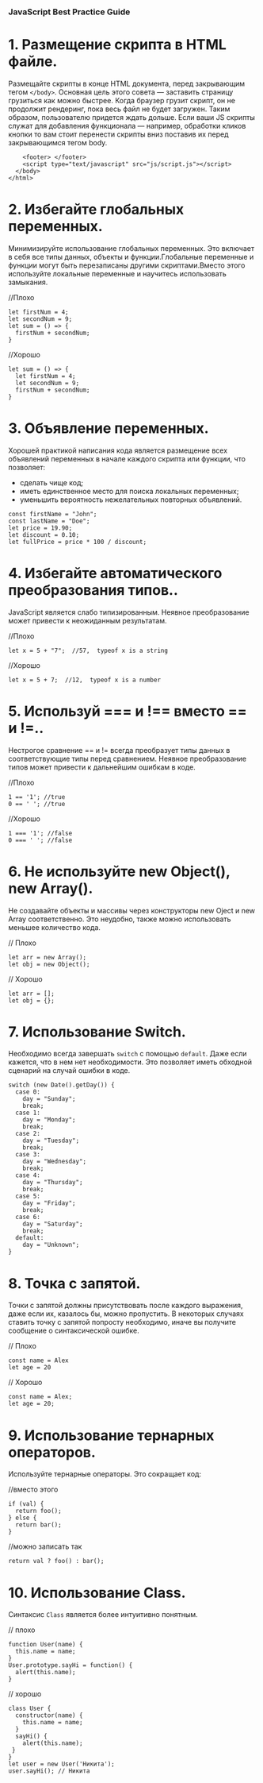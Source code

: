 ### JavaScript Best Practice Guide

# 1. Размещение скрипта в HTML файле.

Размещайте скрипты в конце HTML документа, перед закрывающим тегом `</body>`. Основная цель этого совета — заставить страницу грузиться как можно быстрее. Когда браузер грузит скрипт, он не продолжит рендеринг, пока весь файл не будет загружен. Таким образом, пользователю придется ждать дольше. Если ваши JS скрипты служат для добавления функционала — например, обработки кликов кнопки то вам стоит перенести скрипты вниз поставив их перед закрывающимся тегом body.

```
    <footer> </footer>  
    <script type="text/javascript" src="js/script.js"></script>
  </body>  
</html>
```

# 2. Избегайте глобальных переменных.

Минимизируйте использование глобальных переменных. Это включает в себя все типы данных, объекты и функции.Глобальные переменные и функции могут быть перезаписаны другими скриптами.Вместо этого используйте локальные переменные и научитесь использовать замыкания.


//Плохо
```
let firstNum = 4;
let secondNum = 9;
let sum = () => {
  firstNum + secondNum;
}
```
//Хорошо
```
let sum = () => {
  let firstNum = 4;
  let secondNum = 9;
  firstNum + secondNum;
}
```

# 3. Объявление переменных.

Хорошей практикой написания кода является размещение всех объявлений переменных в начале каждого скрипта или функции, что позволяет:
- сделать чище код;
- иметь единственное место для поиска локальных переменных;
- уменьшить вероятность нежелательных повторных объявлений.

```
const firstName = "John";
const lastName = "Doe";
let price = 19.90;
let discount = 0.10;
let fullPrice = price * 100 / discount;
```

# 4. Избегайте  автоматического преобразования типов..

JavaScript является слабо типизированным. Неявное преобразование может привести к неожиданным результатам.

//Плохо
```
let x = 5 + "7";  //57,  typeof x is a string
```
//Хорошо
```
let x = 5 + 7;  //12,  typeof x is a number
```

# 5. Используй === и !== вместо == и !=..

Нестрогое сравнение == и != всегда преобразует типы данных в соответствующие типы перед сравнением. Неявное преобразование типов может привести к дальнейшим ошибкам в коде.

//Плохо
```
1 == '1'; //true
0 == ' '; //true
```
//Хорошо
```
1 === '1'; //false
0 === ' '; //false
```

# 6. Не используйте new Object(), new Array().

Не создавайте объекты и массивы через конструкторы new Oject и new Array соответственно. Это неудобно, также можно использовать меньшее количество кода.

// Плохо
```
let arr = new Array();
let obj = new Object();
```
// Xорошо
```
let arr = [];
let obj = {};
```

# 7. Использование Switch.

Необходимо всегда завершать `switch` с помощью `default`. Даже если кажется, что в нем нет необходимости. Это позволяет иметь обходной сценарий на случай ошибки в коде.

```
switch (new Date().getDay()) {
  case 0:
    day = "Sunday";
    break;
  case 1:
    day = "Monday";
    break;
  case 2:
    day = "Tuesday";
    break;
  case 3:
    day = "Wednesday";
    break;
  case 4:
    day = "Thursday";
    break;
  case 5:
    day = "Friday";
    break;
  case 6:
    day = "Saturday";
    break;
  default:
    day = "Unknown";
}
```

# 8. Точка с запятой.

Точки с запятой должны присутствовать после каждого выражения, даже если их, казалось бы, можно пропустить. В некоторых случаях ставить точку с запятой попросту необходимо, иначе вы получите сообщение о синтаксической ошибке.

// Плохо
```
const name = Alex
let age = 20
```

// Хорошо
```
const name = Alex;
let age = 20;
```

# 9. Использование тернарных операторов.

Используйте тернарные операторы. Это сокращает код:


//вместо этого
```
if (val) {
  return foo();
} else {
  return bar();
}
```
//можно записать так
```
return val ? foo() : bar();
```

# 10. Использование Class.

Синтаксис `Class` является более интуитивно понятным.

// плохо
```
function User(name) {
  this.name = name;
}
User.prototype.sayHi = function() {
  alert(this.name);
}
```
// хорошо
```
class User {
  constructor(name) {
    this.name = name;
  }
  sayHi() {
    alert(this.name);
 }
}
let user = new User('Никита');
user.sayHi(); // Никита
```
